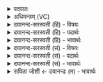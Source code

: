 <details><summary>पदपाठः</summary>

कु॒वित्। अ॒ङ्ग। यव॑मन्त इति॒ यव॑ऽमन्तः। यव॑म्। चि॒त्। यथा॑। दान्ति॑। अ॒नु॒पू॒र्वमित्य॑नुऽपू॒र्वम्। वि॒यूयेति॑ वि॒ऽयूय॑। इ॒हेहेती॒हऽइ॑ह। ए॒षा॒म्। कृ॒णु॒हि॒। भोज॑नानि। ये। ब॒र्हिषः॑। नम॑ऽउक्ति॒मिति॒ नमः॑ऽउक्तिम्। यज॑न्ति। ३८।
</details>

<details><summary>अधिमन्त्रम् (VC)</summary>

- सभासदो देवताः
- प्रजापतिर्ऋषिः
- निचृत्त्रिष्टुप्
- धैवतः
</details>

<details><summary>दयानन्द-सरस्वती (हि) - विषयः</summary>

अब पढ़ने और पढ़ाने हारे कैसे हों, इस विषय को अगले मन्त्र में कहा है ॥
</details>

<details><summary>दयानन्द-सरस्वती (हि) - पदार्थः</summary>

पदार्थान्वयभाषाः -  हे (अङ्ग) मित्र ! (कुवित्) बहुत विज्ञानयुक्त तू (इहेह) इस-इस व्यवहार में (एषाम्) इन मनुष्यों से (यथा) जैसे (यवमन्तः) बहुत जौ आदि अन्नयुक्त खेती करनेवाले (यवम्) जौ आदि अनाज के समूह को बुस आदि से (वियूय) पृथक्कर (चित्) और (अनुपूर्वम्) क्रम से (दान्ति) छेदन करते हैं, उनके और (ये) जो (बर्हिषः) जल वा (नमउक्तिम्) अन्नसम्बन्धी वचन को (यजन्ति) कहकर सत्कार करते हैं, उनके (भोजनानि) भोजनों को (कृणुहि) करो ॥३८ ॥
</details>

<details><summary>दयानन्द-सरस्वती (हि) - भावार्थः</summary>

भावार्थभाषाः -  इस मन्त्र में उपमालङ्कार है। हे पढ़ाने और पढ़ने वालो ! तुम लोग जैसे खेती करनेहारे एक-दूसरे के खेत को पारी से काटते और भूसा से अन्न को अलग कर औरों को भोजन कराके फिर आप भोजन करते हैं, वैसे ही यहाँ विद्या के व्यवहार में निष्कपट भाव से विद्यार्थियों को पढ़ानेवालों की सेवा और पढ़ानेवालों को विद्यार्थियों की विद्यावृद्धि कर एक-दूसरे को खान-पान से सत्कार कर सब कोई आनन्द भोगें ॥३८ ॥
</details>

<details><summary>दयानन्द-सरस्वती (सं) - विषयः</summary>

अथाऽध्यापकाऽध्येतारः कीदृशः स्युरित्याह ॥
</details>

<details><summary>दयानन्द-सरस्वती (सं) - पदार्थः</summary>

पदार्थान्वयभाषाः -  हे अङ्ग ! कुवित्त्वमिहेहैषां यथा यवमन्तो कृषीव यवं वियूय चिदप्यनुपूर्वं दान्ति ये च बर्हिषो नम उक्तिं यजन्ति, तेषां भोजनानि कृणुहि ॥३८ ॥
</details>

<details><summary>दयानन्द-सरस्वती (सं) - भावार्थः</summary>

भावार्थभाषाः -  अत्रोपमालङ्कारः। हे अध्यापकाध्येतारः ! यूयं यथा कृषीवलाः परस्परस्य क्षेत्राणि पर्यायेण लुनन्ति, बुसादिभ्योऽन्नानि पृथक्कृत्याऽन्यान् भोजयित्वा स्वयं भुञ्जते, तथैवेह विद्याव्यवहारे निष्कपटतया विद्यार्थिभिरध्यापकानां सेवामध्यापकैर्विद्यार्थिनां विद्यावृद्धिं च कृत्वा परस्परान् भोजनादिना सत्कृत्य सर्व आनन्दन्तु ॥३८ ॥
</details>

<details><summary>सविता जोशी ← दयानन्दः (म) - भावार्थः</summary>

भावार्थभाषाः -  या मंत्रात उपमालंकार आहे. हे अध्ययन व अध्यापन करणाऱ्यांनो! ज्याप्रमाणे शेतकरी एकमेकांचे शेत आळीपाळीने कापतात व धान्यापासून भूसा वेगळा करून अन्न तयार करून इतरांना भोजन देतात व नंतर स्वतः भोजन करतात तसे विद्यार्थ्यांनी विद्या प्रक्रियेत अध्यापकांची सेवा करावी व अध्यापकांनीही विद्यार्थ्यांची विद्या वृद्धिंगत करावी. खानपानासह सत्कार करावा व सर्वांनी आनंदात राहावे.
</details>